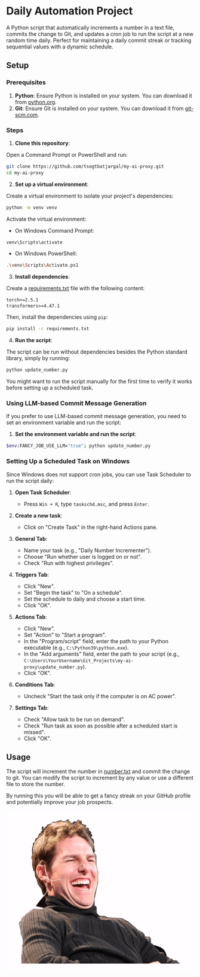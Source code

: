 # Daily Automation Project

A Python script that automatically increments a number in a text file, commits the change to Git, and updates a cron job to run the script at a new random time daily. Perfect for maintaining a daily commit streak or tracking sequential values with a dynamic schedule.

## Setup

### Prerequisites

1. **Python**: Ensure Python is installed on your system. You can download it from [python.org](https://www.python.org/downloads/).
2. **Git**: Ensure Git is installed on your system. You can download it from [git-scm.com](https://git-scm.com/downloads).

### Steps

1. **Clone this repository**:

Open a Command Prompt or PowerShell and run:

```bash
git clone https://github.com/tsogtbatjargal/my-ai-proxy.git
cd my-ai-proxy
```

2. **Set up a virtual environment**:

Create a virtual environment to isolate your project's dependencies:

```bash
python -m venv venv
```

Activate the virtual environment:

- On Windows Command Prompt:

```bash
venv\Scripts\activate
```

- On Windows PowerShell:

```bash
.\venv\Scripts\Activate.ps1
```

3. **Install dependencies**:

Create a [requirements.txt](http://_vscodecontentref_/1) file with the following content:

```text
torch>=2.5.1
transformers>=4.47.1
```

Then, install the dependencies using `pip`:

```bash
pip install -r requirements.txt
```

4. **Run the script**:

The script can be run without dependencies besides the Python standard library, simply by running:

```bash
python update_number.py
```

You might want to run the script manually for the first time to verify it works before setting up a scheduled task.

### Using LLM-based Commit Message Generation

If you prefer to use LLM-based commit message generation, you need to set an environment variable and run the script:

1. **Set the environment variable and run the script**:

```bash
$env:FANCY_JOB_USE_LLM="true"; python update_number.py
```

### Setting Up a Scheduled Task on Windows

Since Windows does not support cron jobs, you can use Task Scheduler to run the script daily:

1. **Open Task Scheduler**:

   - Press `Win + R`, type `taskschd.msc`, and press `Enter`.

2. **Create a new task**:

   - Click on "Create Task" in the right-hand Actions pane.

3. **General Tab**:

   - Name your task (e.g., "Daily Number Incrementer").
   - Choose "Run whether user is logged on or not".
   - Check "Run with highest privileges".

4. **Triggers Tab**:

   - Click "New".
   - Set "Begin the task" to "On a schedule".
   - Set the schedule to daily and choose a start time.
   - Click "OK".

5. **Actions Tab**:

   - Click "New".
   - Set "Action" to "Start a program".
   - In the "Program/script" field, enter the path to your Python executable (e.g., `C:\Python39\python.exe`).
   - In the "Add arguments" field, enter the path to your script (e.g., `C:\Users\YourUsername\Git_Projects\my-ai-proxy\update_number.py`).
   - Click "OK".

6. **Conditions Tab**:

   - Uncheck "Start the task only if the computer is on AC power".

7. **Settings Tab**:

   - Check "Allow task to be run on demand".
   - Check "Run task as soon as possible after a scheduled start is missed".
   - Click "OK".

## Usage

The script will increment the number in [number.txt](http://_vscodecontentref_/2) and commit the change to git. You can modify the script to increment by any value or use a different file to store the number.

By running this you will be able to get a fancy streak on your GitHub profile and potentially improve your job prospects.

![Good Luck!](evil-laughing.gif)

